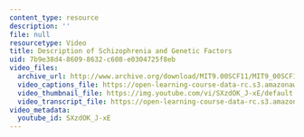 ```yaml
---
content_type: resource
description: ''
file: null
resourcetype: Video
title: Description of Schizophrenia and Genetic Factors
uid: 7b9e38d4-8609-8632-c608-e0304725f8eb
video_files:
  archive_url: http://www.archive.org/download/MIT9.00SCF11/MIT9_00SCF11_lec20_300k.mp4
  video_captions_file: https://open-learning-course-data-rc.s3.amazonaws.com/9-00sc-introduction-to-psychology-fall-2011/f8beacc8b8c05305abcafd9c7121990f_SXzdOK_J-xE.vtt
  video_thumbnail_file: https://img.youtube.com/vi/SXzdOK_J-xE/default.jpg
  video_transcript_file: https://open-learning-course-data-rc.s3.amazonaws.com/9-00sc-introduction-to-psychology-fall-2011/e7281d8cdd823cc1fa15c2ca9fa66977_SXzdOK_J-xE.pdf
video_metadata:
  youtube_id: SXzdOK_J-xE
---
```

